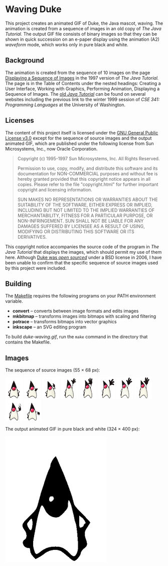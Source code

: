 # Waving Duke

This project creates an animated GIF of Duke, the Java mascot, waving. The animation is created from a sequence of images in an old copy of *The Java Tutorial.* The output GIF file consists of binary images so that they can be shown in quick succession on an e-paper display using the animation (A2) *waveform* mode, which works only in pure black and white.

## Background

The animation is created from the sequence of 10 images on the page [Displaying a Sequence of Images](https://courses.cs.washington.edu/courses/cse341/99wi/java/tutorial/ui/drawing/imageSequence.html) in the 1997 version of *The Java Tutorial.* The page is in the Table of Contents under the nested headings: Creating a User Interface, Working with Graphics, Performing Animation, Displaying a Sequence of Images. The [old *Java Tutorial*](https://courses.cs.washington.edu/courses/cse341/99wi/java/tutorial/ "The Java Tutorial (1997-07-08)") can be found on several websites including the previous link to the winter 1999 session of *CSE 341: Programming Languages* at the University of Washington.

## Licenses

The content of this project itself is licensed under the [GNU General Public License v3.0](https://choosealicense.com/licenses/gpl-3.0/) except for the sequence of source images and the output animated GIF, which are published under the following license from Sun Microsystems, Inc., now Oracle Corporation.

> Copyright (c) 1995-1997 Sun Microsystems, Inc. All Rights Reserved.
>
> Permission to use, copy, modify, and distribute this software and its documentation for NON-COMMERCIAL purposes and without fee is hereby granted provided that this copyright notice appears in all copies. Please refer to the file "copyright.html" for further important copyright and licensing information.
>
> SUN MAKES NO REPRESENTATIONS OR WARRANTIES ABOUT THE SUITABILITY OF THE SOFTWARE, EITHER EXPRESS OR IMPLIED, INCLUDING BUT NOT LIMITED TO THE IMPLIED WARRANTIES OF MERCHANTABILITY, FITNESS FOR A PARTICULAR PURPOSE, OR NON-INFRINGEMENT. SUN SHALL NOT BE LIABLE FOR ANY DAMAGES SUFFERED BY LICENSEE AS A RESULT OF USING, MODIFYING OR DISTRIBUTING THIS SOFTWARE OR ITS DERIVATIVES.

This copyright notice accompanies the source code of the program in *The Java Tutorial* that displays the images, which should permit my use of them here. Although [Duke was *open sourced*](https://www.oracle.com/java/duke.html "Duke, the Java Mascot") under a BSD license in 2006, I have been unable to confirm that the specific sequence of source images used by this project were included.

## Building

The [Makefile](Makefile) requires the following programs on your PATH environment variable.

* **convert** – converts between image formats and edits images
* **mkbitmap** – transforms images into bitmaps with scaling and filtering
* **potrace** – transforms bitmaps into vector graphics
* **inkscape** – an SVG editing program

To build *duke-waving.gif*, run the `make` command in the directory that contains the Makefile.

## Images

The sequence of source images (55 × 68 px):

![T01](src/T01.gif) ![T02](src/T02.gif) ![T03](src/T03.gif) ![T04](src/T04.gif) ![T05](src/T05.gif) ![T06](src/T06.gif) ![T07](src/T07.gif) ![T08](src/T08.gif) ![T09](src/T09.gif) ![T10](src/T10.gif)

The output animated GIF in pure black and white (324 × 400 px):

![Duke waving](images/duke-waving.gif)

